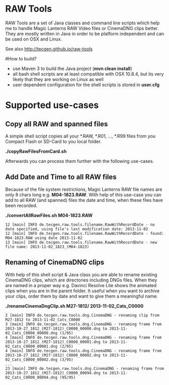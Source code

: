 # RAW Tools

RAW Tools are a set of Java classes and command line scripts 
which help me to handle Magic Lanterns RAW Video files or CinemaDNG clips better. They are mostly written in Java in order to be platform 
independent and can be used on OSX and Linux. 

See also http://tecgen.github.io/raw-tools

#How to build?
* use Maven 3 to build the Java project (**mvn clean install**)
* all bash shell scripts are at least compatible with OSX 10.8.4, but its very likely that they are working on Linux as well
* user dependent configuration for the shell scripts is stored in **user.cfg**

# Supported use-cases 

## Copy all RAW and spanned files 

A simple shell script copies all your *.RAW, *.R01, ..., *.R99 files from you Compact Flash or SD-Card to you local folder.

**./copyRawFilesFromCard.sh**

Afterwards you can process them further with the following use-cases.

## Add Date and Time to all RAW files

Because of the file system restrictions, Magic Lanterns RAW file names are only 8 chars long e.g. **M04-1823.RAW**. With help of
this use-case you can add to all RAW (and spanned) files the date and time, when these files have been recorded.

**./convertAllRawFiles.sh M04-1823.RAW** 

    12 [main] INFO de.tecgen.raw.tools.filename.RawWithRecordDate - no date specified, using file's last modification date: 2013-11-02
    12 [main] INFO de.tecgen.raw.tools.filename.RawWithRecordDate - found: M04-1823.RAW using date 2013-11-02
    13 [main] INFO de.tecgen.raw.tools.filename.RawWithRecordDate - new file name: 2013-11-02_1823_(M04-1823)


## Renaming of CinemaDNG clips

With help of this shell script & Java class you are able to rename existing CinemaDNG clips, which
are directories including DNGs files. When they are named in a proper way e.g. Davinci Resolve Lite shows the 
animated clips when you are in the parent folder. It useful when you want to archive your clips, order them by date
and want to give them a meaningful name.

**./renameCinemaDngClip.sh M27-1812/ 2013-11-02_Cats_C0000**

    2 [main] INFO de.tecgen.raw.tools.dng.CinemaDNG - renaming clip from M27-1812 to 2013-11-02_Cats_C0000
    3 [main] INFO de.tecgen.raw.tools.dng.CinemaDNG - renaming frame from 2013-10-27_1812_(M27-1812)_C0000_00000.dng to 2013-11-02_Cats_C0000_00000.dng (1/95)
    4 [main] INFO de.tecgen.raw.tools.dng.CinemaDNG - renaming frame from 2013-10-27_1812_(M27-1812)_C0000_00001.dng to 2013-11-02_Cats_C0000_00001.dng (2/95)
    4 [main] INFO de.tecgen.raw.tools.dng.CinemaDNG - renaming frame from 2013-10-27_1812_(M27-1812)_C0000_00002.dng to 2013-11-02_Cats_C0000_00002.dng (3/95)
    ...
    23 [main] INFO de.tecgen.raw.tools.dng.CinemaDNG - renaming frame from 2013-10-27_1812_(M27-1812)_C0000_00094.dng to 2013-11-02_Cats_C0000_00094.dng (95/95)






